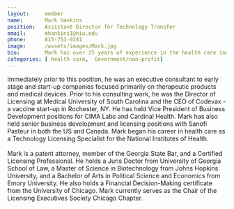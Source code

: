 ```yaml
---
layout:     member
name:       Mark Hankins
position:   Assistant Director for Technology Transfer
email:      mhankins1@niu.edu
phone:      815-753-9281  
image:      /assets/images/Mark.jpg
bio:        Mark has over 25 years of experience in the health care industry, including positions with start-up companies, large pharmaceutical companies, emerging pharmaceutical companies, and government/non-profit organizations. Mark currently serves as the Assistant Director for Technology Transfer at Northern Illinois University.
categories: [ health care,  Government/non-profit]
---
```

Immediately prior to this position, he was an executive consultant to early stage and start-up companies focused primarily on therapeutic products and medical devices. Prior to his consulting work, he was the Director of Licensing at Medical University of South Carolina and the CEO of Codevax - a vaccine start-up in Rochester, NY. He has held Vice President of Business Development positions for CIMA Labs and Cardinal Health. Mark has also held senior business development and licensing positions with Sanofi Pasteur in both the US and Canada. Mark began his career in health care as a Technology Licensing Specialist for the National Institutes of Health.
<br><br>
Mark is a patent attorney, member of the Georgia State Bar, and a Certified Licensing Professional. He holds a Juris Doctor from University of Georgia School of Law, a Master of Science in Biotechnology from Johns Hopkins University, and a Bachelor of Arts in Political Science and Economics from Emory University. He also holds a Financial Decision-Making certificate from the University of Chicago. Mark currently serves as the Chair of the Licensing Executives Society Chicago Chapter.